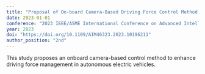 ```yaml
---
title: "Proposal of On-board Camera-Based Driving Force Control Method for Autonomous Electric Vehicles"
date: 2023-01-01
conference: "2023 IEEE/ASME International Conference on Advanced Intelligent Mechatronics (AIM)"
year: 2023
doi: "https://doi.org/10.1109/AIM46323.2023.10196211"
author_position: "2nd"
---
```


This study proposes an onboard camera-based control method to enhance driving force management in autonomous electric vehicles.
